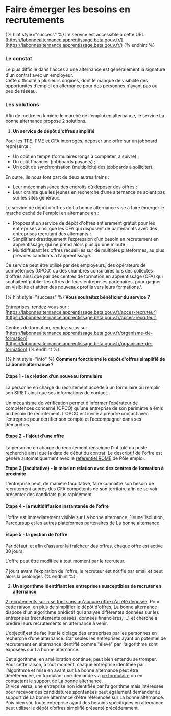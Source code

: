 # Faire émerger les besoins en recrutements

{% hint style="success" %}
Le service est accessible à cette URL : [https://labonnealternance.apprentissage.beta.gouv.fr/](https://labonnealternance.apprentissage.beta.gouv.fr/)
{% endhint %}

### Le constat

Le plus difficile dans l'accès à une alternance est généralement la signature d'un contrat avec un employeur.\
Cette difficulté a plusieurs origines, dont le manque de visibilité des opportunités d'emploi en alternance pour des personnes n'ayant pas ou peu de réseau.

### Les solutions

Afin de mettre en lumière le marché de l'emploi en alternance, le service La bonne alternance propose 2 solutions.

1. **Un service de dépôt d'offres simplifié**

Pour les TPE, PME et CFA interrogés, déposer une offre sur un jobboard représente :&#x20;

* Un coût en temps (formulaires longs à compléter, à suivre) ;&#x20;
* Un coût financier (jobboards payants) ;&#x20;
* Un coût de synchronisation (multiplicité des jobboards à solliciter).&#x20;

En outre, ils nous font part de deux autres freins :&#x20;

* Leur méconnaissance des endroits où déposer des offres ;&#x20;
* Leur crainte que les jeunes en recherche d’une alternance ne soient pas sur les sites généraux.

Le service de dépôt d'offres de La bonne alternance vise à faire émerger le marché caché de l'emploi en alternance en :

* Proposant un service de dépôt d'offres entièrement gratuit pour les entreprises ainsi que les CFA qui disposent de partenariats avec des entreprises recrutant des alternants ;
* Simplifiant drastiquement l’expression d’un besoin en recrutement en apprentissage, qui ne prend alors plus qu'une minute ;&#x20;
* Multidiffusant les offres recueillies sur de multiples plateformes, au plus près des candidats à l’apprentissage.

Ce service peut être utilisé par des employeurs, des opérateurs de compétences (OPCO) ou des chambres consulaires lors des collectes d'offres ainsi que par des centres de formation en apprentissage (CFA) qui souhaitent publier les offres de leurs entreprises partenaires, pour gagner en visibilité et attirer des nouveaux profils vers leurs formations.\


{% hint style="success" %}
**Vous souhaitez bénéficier du service ?**&#x20;

Entreprises, rendez-vous sur :  [https://labonnealternance.apprentissage.beta.gouv.fr/acces-recruteur](https://labonnealternance.apprentissage.beta.gouv.fr/acces-recruteur)

Centres de formation, rendez-vous sur : [https://labonnealternance.apprentissage.beta.gouv.fr/organisme-de-formation](https://labonnealternance.apprentissage.beta.gouv.fr/organisme-de-formation)
{% endhint %}

{% hint style="info" %}
**Comment fonctionne le dépôt d'offres simplifié de La bonne alternance ?**

#### Étape 1 - la création d’un nouveau formulaire <a href="#etape-1-la-creation-dun-nouveau-formulaire" id="etape-1-la-creation-dun-nouveau-formulaire"></a>

La personne en charge du recrutement accède à un formulaire où remplir son SIRET ainsi que ses informations de contact.

Un mécanisme de vérification permet d’informer l’opérateur de compétences concerné (OPCO) qu’une entreprise de son périmètre a émis un besoin de recrutement. L’OPCO est invité à prendre contact avec l’entreprise pour certifier son compte et l’accompagner dans ses démarches.

#### Étape 2 - l’ajout d’une offre <a href="#etape-2-lajout-dune-offre" id="etape-2-lajout-dune-offre"></a>

La personne en charge du recrutement renseigne l'intitulé du poste recherché ainsi que la date de début du contrat. Le descriptif de l'offre est généré automatiquement avec le [référentiel ROME](https://www.pole-emploi.fr/employeur/vos-recrutements/le-rome-et-les-fiches-metiers.html) de Pôle emploi.&#x20;

**Etape 3 (facultative) - la mise en relation avec des centres de formation à proximité**

L’entreprise peut, de manière facultative, faire connaître son besoin de recrutement auprès des CFA compétents de son territoire afin de se voir présenter des candidats plus rapidement.

#### Étape 4 - la multidiffusion instantanée de l’offre <a href="#etape-3-la-multi-diffusion-instantanee-de-loffre" id="etape-3-la-multi-diffusion-instantanee-de-loffre"></a>

L’offre est immédiatement visible sur La bonne alternance, 1jeune 1solution, Parcoursup et les autres plateformes partenaires de La bonne alternance.

#### Étape 5 - la gestion de l’offre <a href="#etape-4-la-gestion-de-loffre" id="etape-4-la-gestion-de-loffre"></a>

Par défaut, et afin d'assurer la fraîcheur des offres, chaque offre est active 30 jours.

L'offre peut être modifiée à tout moment par le recruteur.

7 jours avant l'expiration de l'offre, le recruteur est notifié par email et peut alors la prolonger.
{% endhint %}

2. **Un algorithme identifiant les entreprises susceptibles de recruter en alternance**

[2 recrutements sur 5 se font sans qu'aucune offre n'ai été déposée](https://www.storizborn.com/actualites/etudes/etude-randstad-smartdata-25-recrutements-realises-le-marche-invisible.html). Pour cette raison, en plus de simplifier le dépôt d'offres, La bonne alternance dispose d'un algorithme prédictif qui analyse différentes données sur les entreprises (recrutements passés, données financières, ...) et cherche à prédire leurs recrutements en alternance à venir.

L'objectif est de faciliter le ciblage des entreprises par les personnes en recherche d’une alternance. Car seules les entreprises ayant un potentiel de recrutement en alternance identifié comme "élevé" par l'algorithme sont exposées sur La bonne alternance.&#x20;

Cet algorithme, en amélioration continue, peut bien entendu se tromper. Pour cette raison, à tout moment, chaque entreprise identifiée par l’algorithme et mise en avant sur La bonne alternance peut être déréférencée, en formulant une demande via [ce formulaire](https://labonnealternance.apprentissage.beta.gouv.fr/desinscription) ou en contactant le [support de La bonne alternance](mailto:labonnealternance@apprentissage.beta.gouv.fr?subject=Entreprise%20algorithme%20-%20Déréférencement%20-%20Gitbook).\
Et vice versa, une entreprise non identifiée par l’algorithme mais intéressée pour recevoir des candidatures spontanées peut également demander au support de La bonne alternance d'être référencée sur La bonne alternance.\
Puis bien sûr, toute entreprise ayant des besoins spécifiques en alternance peut utiliser le dépôt d’offres simplifié présenté précédemment.

